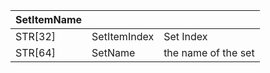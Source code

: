 | SetItemName |              |                     |
| ----------- | ------------ | ------------------- |
| STR[32]     | SetItemIndex | Set Index           |
| STR[64]     | SetName      | the name of the set |